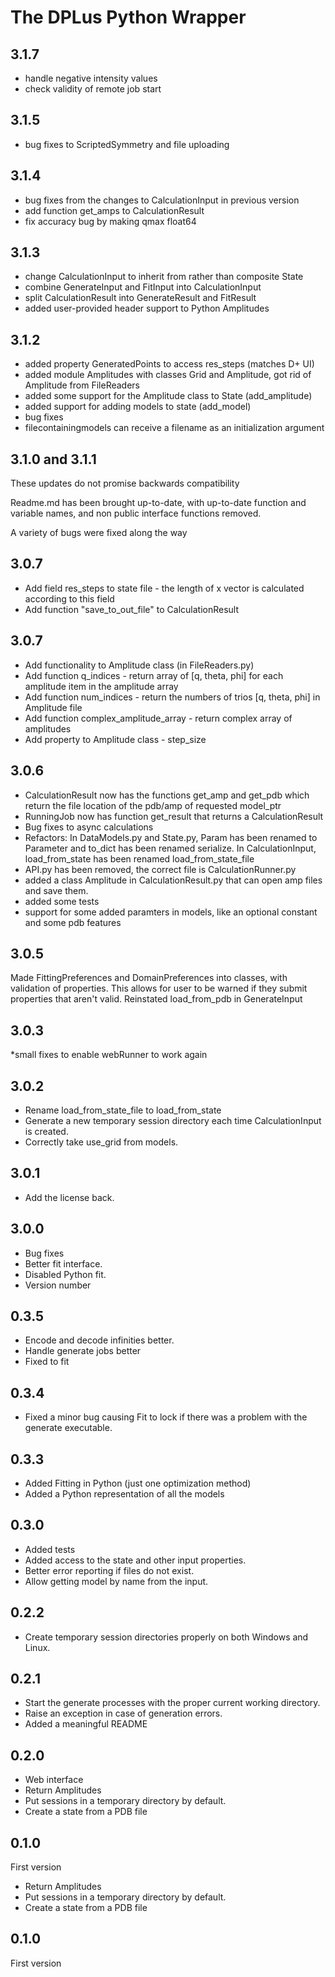 The DPLus Python Wrapper
=================

3.1.7
----------------
* handle negative intensity values
* check validity of remote job start

3.1.5
----------------
* bug fixes to ScriptedSymmetry and file uploading

3.1.4
----------------
* bug fixes from the changes to CalculationInput in previous version
* add function get_amps to CalculationResult
* fix accuracy bug by making qmax float64

3.1.3
----------------

* change CalculationInput to inherit from rather than composite State
* combine GenerateInput and FitInput into CalculationInput
* split CalculationResult into GenerateResult and FitResult
* added user-provided header support to Python Amplitudes

3.1.2
----------------

* added property GeneratedPoints to access res_steps (matches D+ UI)
* added module Amplitudes with classes Grid and Amplitude, got rid of Amplitude from FileReaders
* added some support for the Amplitude class to State (add_amplitude)
* added support for adding models to state (add_model)
* bug fixes
* filecontainingmodels can receive a filename as an initialization argument

3.1.0 and 3.1.1
----------------
These updates do not promise backwards compatibility

Readme.md has been brought up-to-date, with up-to-date function and variable names, 
and non public interface functions removed. 

A variety of bugs were fixed along the way


3.0.7
----------------
* Add field res_steps to state file - the length of x vector is calculated according to this field
* Add function "save_to_out_file" to CalculationResult

3.0.7
-----
* Add functionality to Amplitude class (in FileReaders.py) 
* Add function q_indices - return array of [q, theta, phi] for each amplitude item in the amplitude array 
* Add function num_indices - return the numbers of trios [q, theta, phi] in Amplitude file
* Add function complex_amplitude_array - return complex array of amplitudes
* Add property to Amplitude class - step_size


3.0.6
-----

* CalculationResult now has the functions get_amp and get_pdb which return the file location of the pdb/amp of requested model_ptr
* RunningJob now has function get_result that returns a CalculationResult
* Bug fixes to async calculations
* Refactors: In DataModels.py and State.py, Param has been renamed to Parameter and to_dict has been renamed serialize. In 
CalculationInput, load_from_state has been renamed load_from_state_file
* API.py has been removed, the correct file is CalculationRunner.py
* added a class Amplitude in CalculationResult.py that can open amp files and save them.
* added some tests
* support for some added paramters in models, like an optional constant and some pdb features


3.0.5
-----
Made FittingPreferences and DomainPreferences into classes, with validation of properties. This allows for user to be warned if they submit properties that aren't valid.
Reinstated load_from_pdb in GenerateInput

3.0.3
-----
*small fixes to enable webRunner to work again

3.0.2
-----
* Rename load_from_state_file to load_from_state
* Generate a new temporary session directory each time CalculationInput is created.
* Correctly take use_grid from models.

3.0.1
-----
* Add the license back. 

3.0.0
-----
* Bug fixes
* Better fit interface.
* Disabled Python fit.
* Version number 

0.3.5
----
* Encode and decode infinities better.
* Handle generate jobs better
* Fixed to fit

0.3.4
----
* Fixed a minor bug causing Fit to lock if there was a problem with the generate executable.

0.3.3
----
* Added Fitting in Python (just one optimization method)
* Added a Python representation of all the models


0.3.0
----
* Added tests
* Added access to the state and other input properties.
* Better error reporting if files do not exist.
* Allow getting model by name from the input.


0.2.2
----
* Create temporary session directories properly on both Windows and Linux.

0.2.1
----
* Start the generate processes with the proper current working directory.
* Raise an exception in case of generation errors.
* Added a meaningful README

0.2.0
----
* Web interface
* Return Amplitudes
* Put sessions in a temporary directory by default.
* Create a state from a PDB file

0.1.0
----
First version
* Return Amplitudes
* Put sessions in a temporary directory by default.
* Create a state from a PDB file

0.1.0
----
First version
